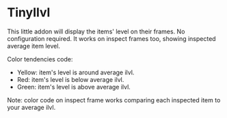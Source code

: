 # TinyIlvl
This little addon will display the items' level on their frames. No configuration required. It works on inspect frames too, showing inspected average item level.

Color tendencies code:

* Yellow: item's level is around average ilvl.
* Red: item's level is below average ilvl.
* Green: item's level is above average ilvl.
 

Note: color code on inspect frame works comparing each inspected item to your average ilvl.
